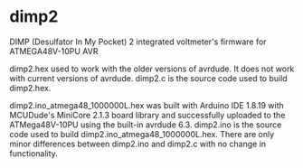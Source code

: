 # dimp2
DIMP (Desulfator In My Pocket) 2 integrated voltmeter's firmware for ATMEGA48V-10PU AVR

dimp2.hex used to work with the older versions of avrdude. It does not work with current versions of avrdude. dimp2.c is the source code used to build dimp2.hex.

dimp2.ino_atmega48_1000000L.hex was built with Arduino IDE 1.8.19 with MCUDude's MiniCore 2.1.3 board library and successfully uploaded to the ATMega48V-10PU using the built-in avrdude 6.3. dimp2.ino is the source code used to build dimp2.ino_atmega48_1000000L.hex. There are only minor differences between dimp2.ino and dimp2.c with no change in functionality.
